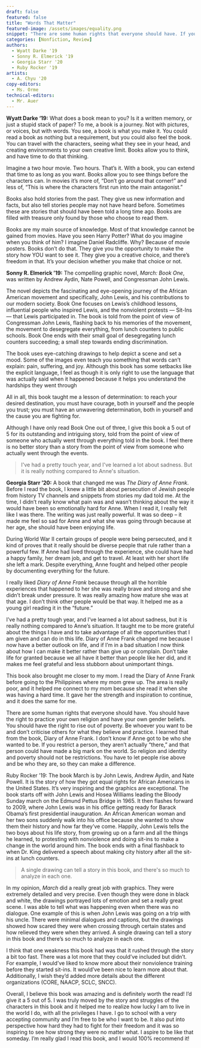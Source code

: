 ```yaml
---
draft: false
featured: false
title: "Words That Matter"
featured-image: /assets/images/equality.png
snippet: "There are some human rights that everyone should have. If you restrict a person, they aren’t actually “there,” and that person could have made a big mark on the world. Race, religion, identity and poverty should not be restrictions. You have to let people rise above and be who they truly are, so they can make a difference."
categories: [Nonfiction, Review]
authors:
  - Wyatt Darke '19
  - Sonny R. Elmerick '19
  - Georgia Starr '20
  - Ruby Rocker '19
artists: 
  - A. Chyu '20
copy-editors: 
  - Ms. Orme
technical-editors: 
  - Mr. Auer
---
```


**Wyatt Darke ‘19:** What does a book mean to you? Is it a written memory, or just a stupid stack of paper? To me, a book is a journey. Not with pictures, or voices, but with words. You see, a book is what you make it. You could read a book as nothing but a requirement, but you could also feel the book. You can travel with the characters, seeing what they see in your head, and creating environments to your own creative limit. Books allow you to think, and have time to do that thinking.

Imagine a two hour movie. Two hours. That’s it. With a book, you can extend that time to as long as you want. Books allow you to see things before the characters can. In movies it’s more of, “Don’t go around that corner!” and less of, “This is where the characters first run into the main antagonist.”

Books also hold stories from the past. They give us new information and facts, but also tell stories people may not have heard before. Sometimes these are stories that should have been told a long time ago. Books are filled with treasure only found by those who choose to read them.

Books are my main source of knowledge. Most of that knowledge cannot be gained from movies. Have you seen Harry Potter? What do you imagine when you think of him? I imagine Daniel Radcliffe. Why? Because of movie posters. Books don’t do that. They give you the opportunity to make the story how YOU want to see it. They give you a creative choice, and there’s freedom in that. It’s your decision whether you make that choice or not.

**Sonny R. Elmerick ’19:** The compelling graphic novel, _March: Book One_, was written by Andrew Aydin, Nate Powell, and Congressman John Lewis.

The novel depicts the fascinating and eye-opening journey of the African American movement and specifically, John Lewis, and his contributions to our modern society. Book One focuses on Lewis’s childhood lessons, influential people who inspired Lewis, and the nonviolent protests — Sit-Ins — that Lewis participated in. The book is told from the point of view of Congressman John Lewis, flashing back to his memories of the movement, the movement to desegregate everything, from lunch counters to public schools. Book One ends with their small goal of desegregating lunch counters succeeding; a small step towards ending discrimination.

The book uses eye-catching drawings to help depict a scene and set a mood. Some of the images even teach you something that words can’t explain: pain, suffering, and joy. Although this book has some setbacks like the explicit language, I feel as though it is only right to use the language that was actually said when it happened because it helps you understand the hardships they went through

All in all, this book taught me a lesson of determination: to reach your desired destination, you must have courage, both in yourself and the people you trust; you must have an unwavering determination, both in yourself and the cause you are fighting for.

Although I have only read Book One out of three, I give this book a 5 out of 5 for its outstanding and intriguing story, told from the point of view of someone who actually went through everything told in the book. I feel there is no better story than a story from the point of view from someone who actually went through the events.

> I've had a pretty touch year, and I've learned a lot about sadness. But it is really nothing compared to Anne's situation.

**Georgia Starr ’20:** A book that changed me was _The Diary of Anne Frank_. Before I read the book, I knew a little bit about persecution of Jewish people from history TV channels and snippets from stories my dad told me. At the time, I didn’t really know what pain was and wasn’t thinking about the way it would have been so emotionally hard for Anne. When I read it, I really felt like I was there. The writing was just really powerful. It was so deep – it made me feel so sad for Anne and what she was going through because at her age, she should have been enjoying life.

During World War II certain groups of people were being persecuted, and it kind of proves that it really should be diverse people that rule rather than a powerful few. If Anne had lived through the experience, she could have had a happy family, her dream job, and get to travel. At least with her short life she left a mark. Despite everything, Anne fought and helped other people by documenting everything for the future.

I really liked _Diary of Anne Frank_ because through all the horrible experiences that happened to her she was really brave and strong and she didn’t break under pressure. It was really amazing how mature she was at that age. I don’t think other people would be that way. It helped me as a young girl reading it in the “future.”

I’ve had a pretty tough year, and I’ve learned a lot about sadness, but it is really nothing compared to Anne’s situation. It taught me to be more grateful about the things I have and to take advantage of all the opportunities that I am given and can do in this life. Diary of Anne Frank changed me because I now have a better outlook on life, and if I’m in a bad situation I now think about how I can make it better rather than give up or complain. Don’t take life for granted because we all have it better than people like her did, and it makes me feel grateful and less stubborn about unimportant things.

This book also brought me closer to my mom. I read the Diary of Anne Frank before going to the Philippines where my mom grew up. The area is really poor, and it helped me connect to my mom because she read it when she was having a hard time. It gave her the strength and inspiration to continue, and it does the same for me.

There are some human rights that everyone should have. You should have the right to practice your own religion and have your own gender beliefs. You should have the right to rise out of poverty. Be whoever you want to be and don’t criticise others for what they believe and practice. I learned that from the book, Diary of Anne Frank. I don’t know if Anne got to be who she wanted to be. If you restrict a person, they aren’t actually “there,” and that person could have made a big mark on the world. So religion and identity and poverty should not be restrictions. You have to let people rise above and be who they are, so they can make a difference.

Ruby Rocker ’19: The book March is by John Lewis, Andrew Aydin, and Nate Powell. It is the story of how they got equal rights for African Americans in the United States. It’s very inspiring and the graphics are exceptional. The book starts off with John Lewis and Hosea Williams leading the Bloody Sunday march on the Edmund Pettus Bridge in 1965. It then flashes forward to 2009, where John Lewis was in his office getting ready for Barack Obama’s first presidential inauguration. An African American woman and her two sons suddenly walk into his office because she wanted to show them their history and how far they’ve come. Happily, John Lewis tells the two boys about his life story, from growing up on a farm and all the things he learned, to protesting with nonviolence and doing sit-ins to make a change in the world around him. The book ends with a final flashback to when Dr. King delivered a speech about making city history after all the sit-ins at lunch counters.

> A single drawing can tell a story in this book, and there's so much to analyze in each one.

In my opinion, _March_ did a really great job with graphics. They were extremely detailed and very precise. Even though they were done in black and white, the drawings portrayed lots of emotion and set a really great scene. I was able to tell what was happening even when there was no dialogue. One example of this is when John Lewis was going on a trip with his uncle. There were minimal dialogues and captions, but the drawings showed how scared they were when crossing through certain states and how relieved they were when they arrived. A single drawing can tell a story in this book and there’s so much to analyze in each one.

I think that one weakness this book had was that it rushed through the story a bit too fast. There was a lot more that they could’ve included but didn’t. For example, I would’ve liked to know more about their nonviolence training before they started sit-ins. It would’ve been nice to learn more about that. Additionally, I wish they’d added more details about the different organizations (CORE, NAACP, SCLC, SNCC).

Overall, I believe this book was amazing and is definitely worth the read! I’d give it a 5 out of 5. I was truly moved by the story and struggles of the characters in this book and it helped me to realize how lucky I am to live in the world I do, with all the privileges I have. I go to school with a very accepting community and I’m free to be who I want to be. It also put into perspective how hard they had to fight for their freedom and it was so inspiring to see how strong they were no matter what. I aspire to be like that someday. I’m really glad I read this book, and I would 100% recommend it!
